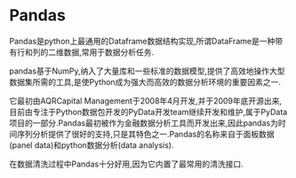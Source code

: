 # Pandas

Pandas是python上最通用的Dataframe数据结构实现,所谓DataFrame是一种带有行和列的二维数据,常用于数据分析任务.

pandas基于NumPy,纳入了大量库和一些标准的数据模型,提供了高效地操作大型数据集所需的工具,是使Python成为强大而高效的数据分析环境的重要因素之一.

它最初由AQRCapital Management于2008年4月开发,并于2009年底开源出来,目前由专注于Python数据包开发的PyData开发team继续开发和维护,属于PyData项目的一部分.Pandas最初被作为金融数据分析工具而开发出来,因此pandas为时间序列分析提供了很好的支持,只是其特色之一.Pandas的名称来自于面板数据(panel data)和python数据分析(data analysis).

在数据清洗过程中Pandas十分好用,因为它内置了最常用的清洗接口.
